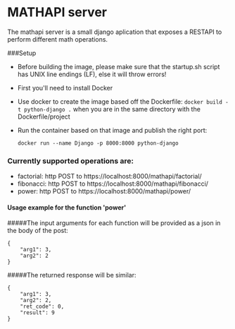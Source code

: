 # MATHAPI server
The mathapi server is a small django aplication that exposes a RESTAPI
to perform different math operations.


###Setup

 * Before building the image, please make sure that the startup.sh script has UNIX line endings (LF), else it will throw errors!
 * First you'll need to install Docker
 * Use docker to create the image based off the Dockerfile:
 ```docker build -t python-django .``` when you are in the same 
 directory with the Dockerfile/project
 * Run the container based on that image and publish the right port: 
 
   ```docker run --name Django -p 8000:8000 python-django```

### Currently supported operations are:
* factorial: http POST to https://localhost:8000/mathapi/factorial/
* fibonacci: http POST to https://localhost:8000/mathapi/fibonacci/
* power: http POST to https://localhost:8000/mathapi/power/

#### Usage example for the function 'power'
#####The input arguments for each function will be provided as a json in the body of the post:
```
{
    "arg1": 3,
    "arg2": 2
}
```

#####The returned response will be similar:
```
{
    "arg1": 3,
    "arg2": 2,
    "ret_code": 0,
    "result": 9
}
```
